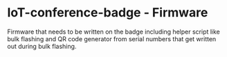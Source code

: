 # IoT-conference-badge - Firmware
Firmware that needs to be written on the badge including helper script like bulk flashing and QR code generator from serial numbers that get written out during bulk flashing.

